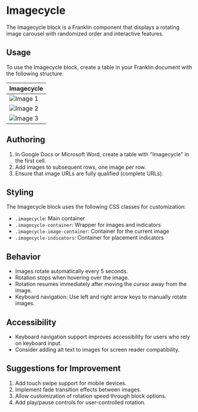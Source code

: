 # Imagecycle

The Imagecycle block is a Franklin component that displays a rotating image carousel with randomized order and interactive features.

## Usage

To use the Imagecycle block, create a table in your Franklin document with the following structure:

| Imagecycle |
|------------|
| ![Image 1](https://example.com/image1.jpg) |
| ![Image 2](https://example.com/image2.jpg) |
| ![Image 3](https://example.com/image3.jpg) |

## Authoring

1. In Google Docs or Microsoft Word, create a table with "Imagecycle" in the first cell.
2. Add images to subsequent rows, one image per row.
3. Ensure that image URLs are fully qualified (complete URLs).

## Styling

The Imagecycle block uses the following CSS classes for customization:
- `.imagecycle`: Main container
- `.imagecycle-container`: Wrapper for images and indicators
- `.imagecycle-image-container`: Container for the current image
- `.imagecycle-indicators`: Container for placement indicators

## Behavior

- Images rotate automatically every 5 seconds.
- Rotation stops when hovering over the image.
- Rotation resumes immediately after moving the cursor away from the image.
- Keyboard navigation: Use left and right arrow keys to manually rotate images.

## Accessibility

- Keyboard navigation support improves accessibility for users who rely on keyboard input.
- Consider adding alt text to images for screen reader compatibility.

## Suggestions for Improvement

1. Add touch swipe support for mobile devices.
2. Implement fade transition effects between images.
3. Allow customization of rotation speed through block options.
4. Add play/pause controls for user-controlled rotation.